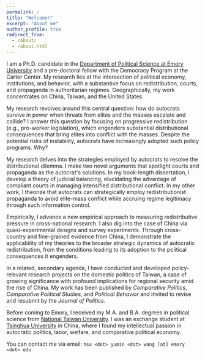 ```yaml
---
permalink: /
title: "Welcome!"
excerpt: "About me"
author_profile: true
redirect_from: 
  - /about/
  - /about.html
---
```


I am a Ph.D. candidate in the [Department of Political Science at Emory University](http://polisci.emory.edu/home/) and a pre-doctoral fellow with the Democracy Program at the Carter Center. My research lies at the intersection of political economy, institutions, and behavior, with a substantive focus on redistribution, courts, and propaganda in authoritarian regimes. Geographically, my work concentrates on China, Taiwan, and the United States.

My research revolves around this central question: how do autocrats survive in power when threats from elites and the masses escalate and collide? I answer this question by focusing on progressive redistribution (e.g., pro-worker legislation), which engenders substantial distributional consequences that bring elites into conflict with the masses. Despite the potential risks of instability, autocrats have increasingly adopted such policy programs. Why? 
 
My research delves into the strategies employed by autocrats to resolve the distributional dilemma. I make two novel arguments that spotlight courts and propaganda as the autocrat's solutions. In my book-length dissertation, I develop a theory of judicial balancing, elucidating the advantage of compliant courts in managing intensified distributional conflict. In my other work, I theorize that autocrats can strategically employ redistributionist propaganda to avoid elite-mass conflict while accruing regime legitimacy through such information control. 
 
Empirically, I advance a new empirical approach to measuring redistributive pressure in cross-national research. I also dig into the case of China via quasi-experimental designs and survey experiments. Through cross-country and fine-grained evidence from China, I demonstrate the applicability of my theories to the broader strategic dynamics of autocratic redistribution, from the conditions leading to its adoption to the political consequences it engenders.

In a related, secondary agenda, I have conducted and developed policy-relevant research projects on the domestic politics of Taiwan, a case of growing significance with profound implications for regional security amid the rise of China. My work has been published by _Comparative Politics_, _Comparative Political Studies_, and _Political Behavior_ and invited to revise and resubmit by the _Journal of Politics_. 

Before coming to Emory, I received my M.A. and B.A. degrees in political science from [National Taiwan University](https://www.ntu.edu.tw/english/). I was an exchange student at [Tsinghua University](https://www.tsinghua.edu.cn/en/) in China, where I found my intellectual passion in autocratic politics, labor, welfare, and comparative political economy.

You can contact me via email: `hsu <dot> yumin <dot> wang [at] emory <dot> edu`
